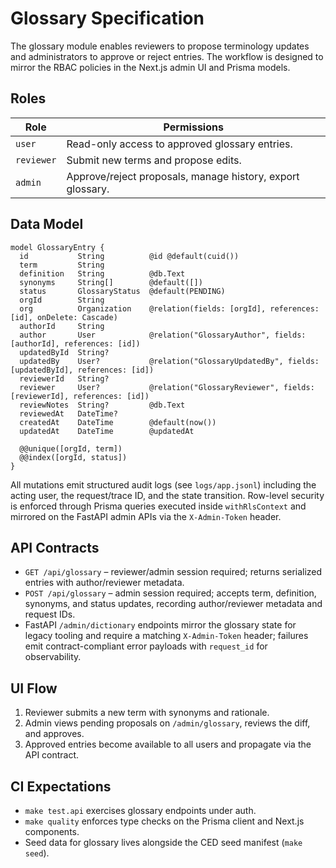 # Glossary Specification

The glossary module enables reviewers to propose terminology updates and administrators
to approve or reject entries. The workflow is designed to mirror the RBAC policies in the
Next.js admin UI and Prisma models.

## Roles

| Role       | Permissions                                                |
| ---------- | ---------------------------------------------------------- |
| `user`     | Read-only access to approved glossary entries.             |
| `reviewer` | Submit new terms and propose edits.                        |
| `admin`    | Approve/reject proposals, manage history, export glossary. |

## Data Model

```prisma
model GlossaryEntry {
  id           String          @id @default(cuid())
  term         String
  definition   String          @db.Text
  synonyms     String[]        @default([])
  status       GlossaryStatus  @default(PENDING)
  orgId        String
  org          Organization    @relation(fields: [orgId], references: [id], onDelete: Cascade)
  authorId     String
  author       User            @relation("GlossaryAuthor", fields: [authorId], references: [id])
  updatedById  String?
  updatedBy    User?           @relation("GlossaryUpdatedBy", fields: [updatedById], references: [id])
  reviewerId   String?
  reviewer     User?           @relation("GlossaryReviewer", fields: [reviewerId], references: [id])
  reviewNotes  String?         @db.Text
  reviewedAt   DateTime?
  createdAt    DateTime        @default(now())
  updatedAt    DateTime        @updatedAt

  @@unique([orgId, term])
  @@index([orgId, status])
}
```

All mutations emit structured audit logs (see `logs/app.jsonl`) including the acting user,
the request/trace ID, and the state transition. Row-level security is enforced through
Prisma queries executed inside `withRlsContext` and mirrored on the FastAPI admin APIs via
the `X-Admin-Token` header.

## API Contracts

- `GET /api/glossary` – reviewer/admin session required; returns serialized entries with
  author/reviewer metadata.
- `POST /api/glossary` – admin session required; accepts term, definition, synonyms, and
  status updates, recording author/reviewer metadata and request IDs.
- FastAPI `/admin/dictionary` endpoints mirror the glossary state for legacy tooling and
  require a matching `X-Admin-Token` header; failures emit contract-compliant error
  payloads with `request_id` for observability.

## UI Flow

1. Reviewer submits a new term with synonyms and rationale.
2. Admin views pending proposals on `/admin/glossary`, reviews the diff, and approves.
3. Approved entries become available to all users and propagate via the API contract.

## CI Expectations

- `make test.api` exercises glossary endpoints under auth.
- `make quality` enforces type checks on the Prisma client and Next.js components.
- Seed data for glossary lives alongside the CED seed manifest (`make seed`).
